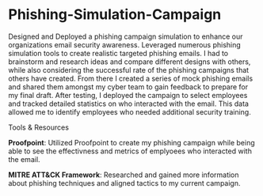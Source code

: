 # Phishing-Simulation-Campaign
Designed and Deployed a phishing campaign simulation to enhance our organizations email security awareness. Leveraged numerous phishing simulation tools to create realistic targeted phishing emails. I had to brainstorm and research ideas and compare different designs with others, while also considering the successful rate of the phishing campaigns that others have created. From there I created a series of mock phishing emails and shared them amongst my cyber team to gain feedback to prepare for my final draft. After testing, I deployed the campaign to select employees and tracked detailed statistics on who interacted with the email. This data allowed me to identify employees who needed additional security training.

Tools & Resources

**Proofpoint**: Utilized Proofpoint to create my phishing campaign while being able to see the effectivness and metrics of emplyoees who interacted with the email. 

**MITRE ATT&CK Framework**: Researched and gained more information about phishing techniques and aligned tactics to my current campaign.


